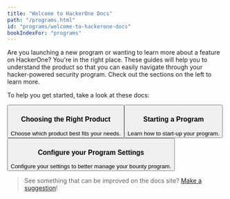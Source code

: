 ```yaml
---
title: "Welcome to HackerOne Docs"
path: "/programs.html"
id: "programs/welcome-to-hackerone-docs"
bookIndexFor: "programs"
---
```


Are you launching a new program or wanting to learn more about a feature on HackerOne? You're in the right place. These guides will help you to understand the product so that you can easily navigate through your hacker-powered security program. Check out the sections on the left to learn more.

To help you get started, take a look at these docs:

<button type="button" class="welcome-button" onclick="location.href='/organizations/product-offerings.html'"><h3>Choosing the Right Product</h3>Choose which product best fits your needs.
</button><button type="button" class="welcome-button" onclick="location.href='/organizations/program-starting-point.html'"><h3>Starting a Program</h3>Learn how to start-up your program.
</button><button type="button" class="welcome-button" onclick="location.href='/organizations/general-settings.html'"><h3>Configure your Program Settings</h3>Configure your settings to better manage your bounty program.
</button>

>See something that can be improved on the docs site? [Make a suggestion](/organizations/edit-the-doc-site.html)!
